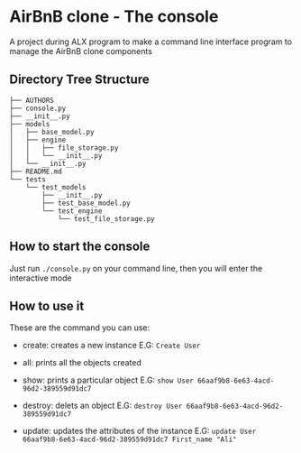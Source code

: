 # AirBnB clone - The console

A project during ALX program to make a command line interface program to manage the AirBnB clone components

## Directory Tree Structure

```
├── AUTHORS
├── console.py
├── __init__.py
├── models
│   ├── base_model.py
│   ├── engine
│   │   ├── file_storage.py
│   │   └── __init__.py
│   └── __init__.py
├── README.md
└── tests
    └── test_models
        ├── __init__.py
        ├── test_base_model.py
        └── test_engine
            └── test_file_storage.py
```

## How to start the console
Just run ```./console.py``` on your command line, then you will enter the interactive mode

## How to use it
These are the command you can use:

 - create: creates a new instance
 E.G: ```Create User```
 
 - all: prints all the objects created
 - show: prints a particular object
 E.G: ```show User 66aaf9b8-6e63-4acd-96d2-389559d91dc7```
 - destroy: delets an object
  E.G: ```destroy User 66aaf9b8-6e63-4acd-96d2-389559d91dc7```
 - update: updates the attributes of the instance
 E.G: ```update User 66aaf9b8-6e63-4acd-96d2-389559d91dc7 First_name "Ali"```
